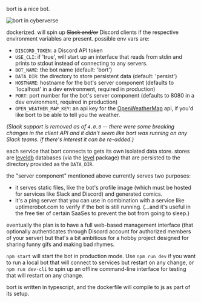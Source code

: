 bort is a nice bot.

![bort in cyberverse](https://i.imgur.com/fJwZM2T.gif)

dockerized. will spin up ~~Slack and/or~~ Discord clients if the respective
environment variables are present. possible env vars are:

- `DISCORD_TOKEN`: a Discord API token
- `USE_CLI`: if 'true', will start up an interface that reads from stdin and
  prints to stdout instead of connecting to any servers.
- `BOT_NAME`: the bot name (default: 'bort')
- `DATA_DIR`: the directory to store persistent data (default: 'persist')
- `HOSTNAME`: hostname for the bot's server component (defaults to 'localhost'
  in a dev environment, required in production)
- `PORT`: port number for the bot's server component (defaults to 8080 in a dev
  environment, required in production)
- `OPEN_WEATHER_MAP_KEY`: an api key for the
  [OpenWeatherMap](https://openweathermap.org/) api, if you'd like bort to be
  able to tell you the weather.

_(Slack support is removed as of `4.0.0` -- there were some breaking changes in
the client API and it didn't seem like bort was running on any Slack teams. if
there's interest it can be re-added.)_

each service that bort connects to gets its own isolated data store. stores are
[leveldb](https://github.com/google/leveldb) databases (via the
[level](https://github.com/Level/level) package) that are persisted to the
directory provided as the `DATA_DIR`.

the "server component" mentioned above currently serves two purposes:

- it serves static files, like the bot's profile image (which must be hosted for
  services like Slack and Discord) and generated comics.
- it's a ping server that you can use in combination with a service like
  uptimerobot.com to verify if the bot is still running. (...and it's useful in
  the free tier of certain SaaSes to prevent the bot from going to sleep.)

eventually the plan is to have a full web-based management interface (that
optionally authenticates through Discord account for authorized members of your
server) but that's a bit ambitious for a hobby project designed for sharing
funny gifs and making bad rhymes.

`npm start` will start the bot in production mode. Use `npm run dev` if you want
to run a local bot that will connect to services but restart on any change, or
`npm run dev-cli` to spin up an offline command-line interface for testing that
will restart on any change.

bort is written in typescript, and the dockerfile will compile to js as part of
its setup.
